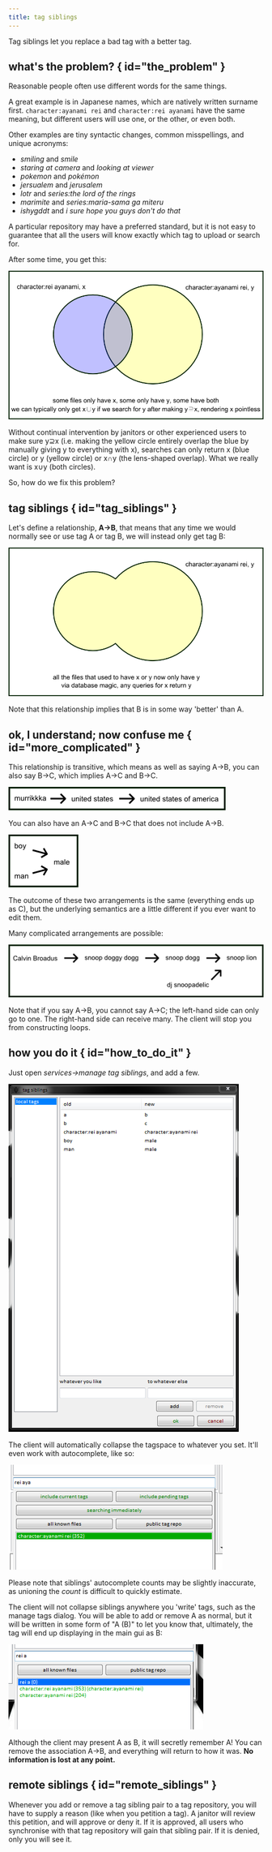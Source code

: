 ```yaml
---
title: tag siblings
--- 
```


Tag siblings let you replace a bad tag with a better tag.

## what's the problem? { id="the_problem" }

Reasonable people often use different words for the same things.

A great example is in Japanese names, which are natively written surname first. `character:ayanami rei` and `character:rei ayanami` have the same meaning, but different users will use one, or the other, or even both.

Other examples are tiny syntactic changes, common misspellings, and unique acronyms:

*   _smiling_ and _smile_
*   _staring at camera_ and _looking at viewer_
*   _pokemon_ and _pokémon_
*   _jersualem_ and _jerusalem_
*   _lotr_ and _series:the lord of the rings_
*   _marimite_ and _series:maria-sama ga miteru_
*   _ishygddt_ and _i sure hope you guys don't do that_

A particular repository may have a preferred standard, but it is not easy to guarantee that all the users will know exactly which tag to upload or search for.

After some time, you get this:

![](images/tag_siblings_venn_1.png)

Without continual intervention by janitors or other experienced users to make sure y⊇x (i.e. making the yellow circle entirely overlap the blue by manually giving y to everything with x), searches can only return x (blue circle) or y (yellow circle) or x∩y (the lens-shaped overlap). What we really want is x∪y (both circles).

So, how do we fix this problem?

## tag siblings { id="tag_siblings" }

Let's define a relationship, **A->B**, that means that any time we would normally see or use tag A or tag B, we will instead only get tag B:

![](images/tag_siblings_venn_2.png)

Note that this relationship implies that B is in some way 'better' than A.

## ok, I understand; now confuse me { id="more_complicated" }

This relationship is transitive, which means as well as saying A->B, you can also say B->C, which implies A->C and B->C.

![](images/tag_siblings_usa.png)

You can also have an A->C and B->C that does not include A->B.

![](images/tag_siblings_what_is_a_man.png)

The outcome of these two arrangements is the same (everything ends up as C), but the underlying semantics are a little different if you ever want to edit them.

Many complicated arrangements are possible:

![](images/tag_siblings_yo_dawg.png)

Note that if you say A->B, you cannot say A->C; the left-hand side can only go to one. The right-hand side can receive many. The client will stop you from constructing loops.

## how you do it { id="how_to_do_it" }

Just open _services->manage tag siblings_, and add a few.

![](images/tag_siblings_dialog.png)

The client will automatically collapse the tagspace to whatever you set. It'll even work with autocomplete, like so:

![](images/tag_siblings_rei.png)

Please note that siblings' autocomplete counts may be slightly inaccurate, as unioning the _count_ is difficult to quickly estimate.

The client will not collapse siblings anywhere you 'write' tags, such as the manage tags dialog. You will be able to add or remove A as normal, but it will be written in some form of "A (B)" to let you know that, ultimately, the tag will end up displaying in the main gui as B:

![](images/tag_siblings_ac_write.png)

Although the client may present A as B, it will secretly remember A! You can remove the association A->B, and everything will return to how it was. **No information is lost at any point.**

## remote siblings { id="remote_siblings" }

Whenever you add or remove a tag sibling pair to a tag repository, you will have to supply a reason (like when you petition a tag). A janitor will review this petition, and will approve or deny it. If it is approved, all users who synchronise with that tag repository will gain that sibling pair. If it is denied, only you will see it.
